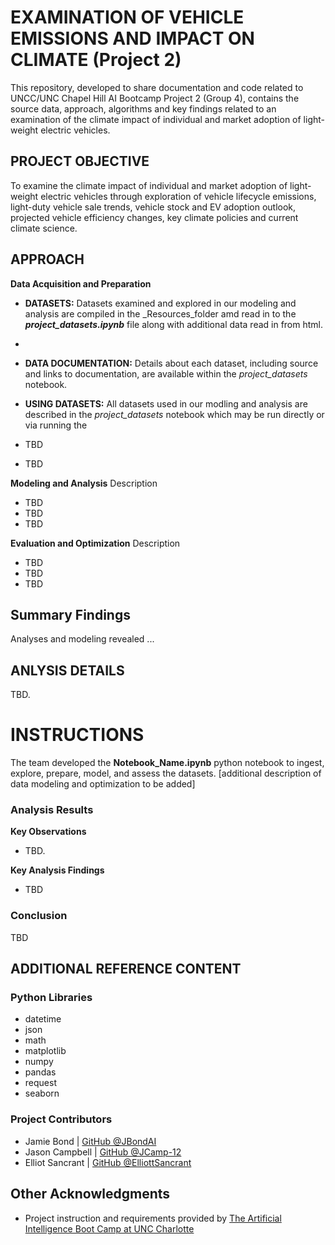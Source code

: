  # EXAMINATION OF VEHICLE EMISSIONS AND IMPACT ON CLIMATE (Project 2)

This repository, developed to share documentation and code related to UNCC/UNC Chapel Hill AI Bootcamp Project 2 (Group 4), contains the source data, approach, algorithms and key findings related to an examination of the climate impact of individual and market adoption of light-weight electric vehicles.

## PROJECT OBJECTIVE
To examine the climate impact of individual and market adoption of light-weight electric vehicles through exploration of vehicle lifecycle emissions, light-duty vehicle sale trends, vehicle stock and EV adoption outlook, projected vehicle efficiency changes, key climate policies and current climate science. 

## APPROACH

__Data Acquisition and Preparation__ 
* **DATASETS:** Datasets examined and explored in our modeling and analysis are compiled in the _Resources_folder amd read in to the **_project_datasets.ipynb_** file along with additional data read in from html.
*
* **DATA DOCUMENTATION:** Details about each dataset, including source and links to documentation, are available within the _project_datasets_ notebook. 

* **USING DATASETS:** All datasets used in our modling and analysis are described in the _project_datasets_ notebook which may be run directly or via running the 
* TBD
* TBD 

__Modeling and Analysis__ 
Description
* TBD
* TBD
* TBD 

__Evaluation and Optimization__ 
Description
* TBD
* TBD
* TBD 

## Summary Findings
Analyses and modeling revealed ...


## ANLYSIS DETAILS
TBD. 



# INSTRUCTIONS

The team developed the __Notebook_Name.ipynb__ python notebook to ingest, explore, prepare, model, and assess the datasets. [additional description of data modeling and optimization to be added]



### Analysis Results
__Key Observations__ 
* TBD.

__Key Analysis Findings__
* TBD

### Conclusion
TBD





## ADDITIONAL REFERENCE CONTENT
### Python Libraries
* datetime
* json
* math
* matplotlib
* numpy
* pandas
* request
* seaborn

### Project Contributors
* Jamie Bond | [GitHub @JBondAI](https://github.com/jbondAI/) 
* Jason Campbell | [GitHub @JCamp-12](https://github.com/jcamp-12/)
* Elliot Sancrant | [GitHub @ElliottSancrant](https://github.com/ElliottSancrant/)

## Other Acknowledgments
* Project instruction and requirements provided by [The Artificial Intelligence Boot Camp at UNC Charlotte](https://bootcamp.charlotte.edu/artificial-intelligence/)

